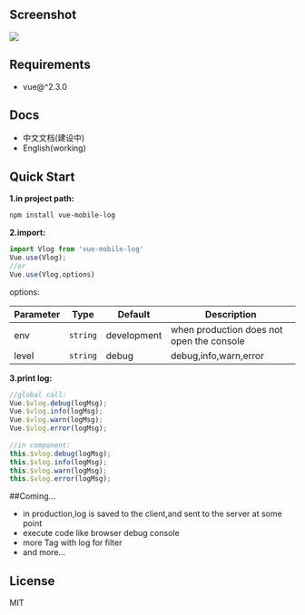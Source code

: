 ## Screenshot
![](https://github.com/christlee1989/vue-mobile-log/blob/master/screenshot/screenshot.png)  

## Requirements

+ vue@^2.3.0

## Docs

+ 中文文档(建设中)
+ English(working)

## Quick Start

**1.in project path:**
``` bash
npm install vue-mobile-log
```

**2.import:**
``` js
import Vlog from 'vue-mobile-log'
Vue.use(Vlog);
//or
Vue.use(Vlog,options)
```

options:

Parameter | Type | Default | Description
--------- | ---- | ------- | -----------
env | `string` | development | when production does not open the console
level | `string` | debug | debug,info,warn,error

**3.print log:**
```js
//global call:
Vue.$vlog.debug(logMsg);
Vue.$vlog.info(logMsg);
Vue.$vlog.warn(logMsg);
Vue.$vlog.error(logMsg);
 
//in component:
this.$vlog.debug(logMsg);
this.$vlog.info(logMsg);
this.$vlog.warn(logMsg);
this.$vlog.error(logMsg);
```

##Coming...

* in production,log is saved to the client,and sent to the server at some point
* execute code like browser debug console
* more Tag with log for filter
* and more...

## License

MIT

